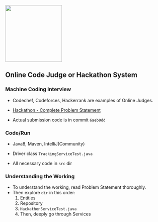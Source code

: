 <img src="https://cdn-icons-png.flaticon.com/512/2621/2621230.png" width="180px" height="180px">

## Online Code Judge or Hackathon System

### Machine Coding Interview

- Codechef, Codeforces, Hackerrank are examples of Online Judges.

- [Hackathon - Complete Problem Statement](https://github.com/alpha74/OnlineJudge_JavaSpringBoot/blob/main/docs/problem-statement.md)
- Actual submission code is in commit `6aeb0dd`


### Code/Run

- Java8, Maven, IntelliJ(Community)

- Driver class `TrackingServiceTest.java`
- All necessary code in `src` dir



### Understanding the Working

- To understand the working, read Problem Statement thoroughly.
- Then explore `dir` in this order:
  1. Entities
  2. Repository
  3. `HackathonServiceTest.java`
  4. Then, deeply go through Services
